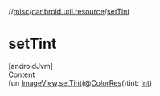 //[misc](../../index.md)/[danbroid.util.resource](index.md)/[setTint](set-tint.md)



# setTint  
[androidJvm]  
Content  
fun [ImageView](https://developer.android.com/reference/kotlin/android/widget/ImageView.html).[setTint](set-tint.md)(@[ColorRes](https://developer.android.com/reference/kotlin/androidx/annotation/ColorRes.html)()tint: [Int](https://kotlinlang.org/api/latest/jvm/stdlib/kotlin/-int/index.html))  




